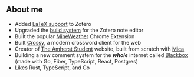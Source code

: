## About me

- Added [LaTeX support](https://github.com/zotero/note-editor/pull/36) to Zotero
- Upgraded the [build system](https://github.com/zotero/note-editor/pull/37) for the Zotero note editor
- Built the popular [MineWeather](https://github.com/sawyerpollard/MineWeather) Chrome Extension
- Built [Crossy](https://github.com/sawyerpollard/Crossy), a modern crossword client for the web
- Creator of [The Amherst Student](https://amherststudent.com) website, built from scratch with [Mica](https://github.com/sawyerpollard/Mica)
- Building a new comment system for the ***whole*** internet called [Blackbox](https://blackbox.saw.dog) (made with Go, Fiber, TypeScript, React, Postgres)
- Likes Rust, TypeScript, and Go
